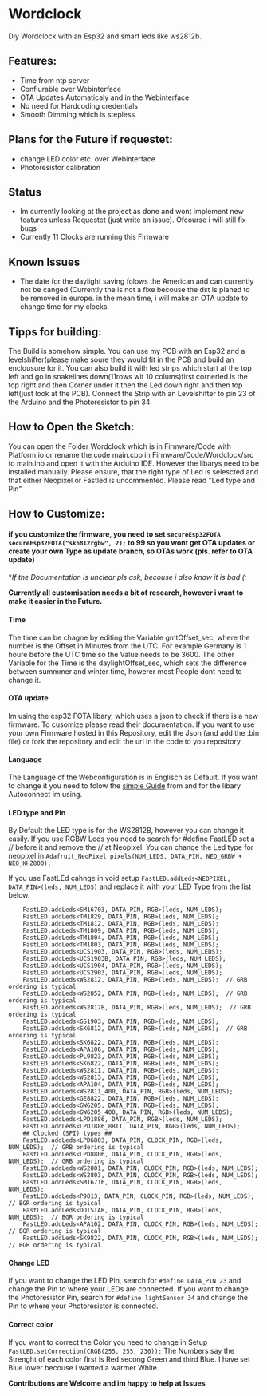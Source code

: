 # Wordclock
Diy Wordclock with an Esp32 and smart leds like ws2812b.

## Features: 
- Time from ntp server
- Confiurable over Webinterface
- OTA Updates Automaticaly and in the Webinterface
- No need for Hardcoding credentials
- Smooth Dimming which is stepless


## Plans for the Future if requestet:
- change LED color etc. over Webinterface 
- Photoresistor calibration

## Status
- Im currently looking at the project as done and wont implement new features unless Requestet (just write an issue). Ofcourse i will still fix bugs
- Currently 11 Clocks are running this Firmware
## Known Issues
- The date for the daylight saving folows the American and can currently not be canged (Currently the is not a fixe becouse the dst is planed to be removed in europe. in the mean time, i will make an OTA update to change time for my clocks

## Tipps for building:

The Build is somehow simple. You can use my PCB with an Esp32 and a levelshifter(please make soure they would fit in the PCB
and build an enclousure for it.
You can also build it with led strips which start at the top left and go in snakelines down(11rows wit 10 colums)first cornerled is the top right and then Corner under it then the Led down right and then top left(just look at the PCB). Connect the Strip with an Levelshifter to pin 23 of the Arduino and the Photoresistor to pin 34.

## How to Open the Sketch:
You can open the Folder Wordclock which is in Firmware/Code with Platform.io or rename the code main.cpp in  Firmware/Code/Wordclock/src to main.ino  and open it with the Arduino IDE. However the libarys need to be installed manually. Please ensure, that the right type of Led is selescted and that either Neopixel or Fastled is uncommented. Please read "Led type and Pin"

## How to Customize:
#### if you customize the firmware, you need to set ```secureEsp32FOTA secureEsp32FOTA("sk6812rgbw", 2);``` to 99 so you wont get OTA updates or create your own Type as update branch, so OTAs work (pls. refer to OTA update)

**If the Documentation is unclear pls ask, becouse i also know it is bad (:*

**Currently all customisation needs a bit of research, however i want to make it easier in the Future.**
#### Time
The time can be chagne by editing the Variable gmtOffset_sec, where the number is the Offset in Minutes from the UTC. For example Germany is 1 houre before the UTC time so the Value needs to be 3600. The other Variable for the Time is the daylightOffset_sec, which sets the difference between summmer and winter time, howerer most People dont need to change it.

#### OTA update
Im using the esp32 FOTA libary, which uses a json to check if there is a new firmware. To cusomize please read their documentation. If you want to use your own Firmware hosted in this Repository, edit the Json (and add the .bin file) or fork the repository and edit the url in the code to you repository

#### Language
The Language of the Webconfiguration is in Englisch as Default. If you want to change it you need to folow the [simple Guide](https://hieromon.github.io/AutoConnect/adexterior.html) from and for the libary Autoconnect im using.
#### LED type and Pin
By Default the LED type is for the WS2812B, however you can change it easily.
If you use RGBW Leds you need to search for #define FastLED set a // before it and remove the // at Neopixel. You can change the Led type for neopixel in ```Adafruit_NeoPixel pixels(NUM_LEDS, DATA_PIN, NEO_GRBW + NEO_KHZ800);```

If you use FastLEd cahnge in void setup  ```FastLED.addLeds<NEOPIXEL, DATA_PIN>(leds, NUM_LEDS)``` and replace it with your LED Type from the list below.
```
    FastLED.addLeds<SM16703, DATA_PIN, RGB>(leds, NUM_LEDS);
    FastLED.addLeds<TM1829, DATA_PIN, RGB>(leds, NUM_LEDS);
    FastLED.addLeds<TM1812, DATA_PIN, RGB>(leds, NUM_LEDS);
    FastLED.addLeds<TM1809, DATA_PIN, RGB>(leds, NUM_LEDS);
    FastLED.addLeds<TM1804, DATA_PIN, RGB>(leds, NUM_LEDS);
    FastLED.addLeds<TM1803, DATA_PIN, RGB>(leds, NUM_LEDS);
    FastLED.addLeds<UCS1903, DATA_PIN, RGB>(leds, NUM_LEDS);
    FastLED.addLeds<UCS1903B, DATA_PIN, RGB>(leds, NUM_LEDS);
    FastLED.addLeds<UCS1904, DATA_PIN, RGB>(leds, NUM_LEDS);
    FastLED.addLeds<UCS2903, DATA_PIN, RGB>(leds, NUM_LEDS);
    FastLED.addLeds<WS2812, DATA_PIN, RGB>(leds, NUM_LEDS);  // GRB ordering is typical
    FastLED.addLeds<WS2852, DATA_PIN, RGB>(leds, NUM_LEDS);  // GRB ordering is typical
    FastLED.addLeds<WS2812B, DATA_PIN, RGB>(leds, NUM_LEDS);  // GRB ordering is typical
    FastLED.addLeds<GS1903, DATA_PIN, RGB>(leds, NUM_LEDS);
    FastLED.addLeds<SK6812, DATA_PIN, RGB>(leds, NUM_LEDS);  // GRB ordering is typical
    FastLED.addLeds<SK6822, DATA_PIN, RGB>(leds, NUM_LEDS);
    FastLED.addLeds<APA106, DATA_PIN, RGB>(leds, NUM_LEDS);
    FastLED.addLeds<PL9823, DATA_PIN, RGB>(leds, NUM_LEDS);
    FastLED.addLeds<SK6822, DATA_PIN, RGB>(leds, NUM_LEDS);
    FastLED.addLeds<WS2811, DATA_PIN, RGB>(leds, NUM_LEDS);
    FastLED.addLeds<WS2813, DATA_PIN, RGB>(leds, NUM_LEDS);
    FastLED.addLeds<APA104, DATA_PIN, RGB>(leds, NUM_LEDS);
    FastLED.addLeds<WS2811_400, DATA_PIN, RGB>(leds, NUM_LEDS);
    FastLED.addLeds<GE8822, DATA_PIN, RGB>(leds, NUM_LEDS);
    FastLED.addLeds<GW6205, DATA_PIN, RGB>(leds, NUM_LEDS);
    FastLED.addLeds<GW6205_400, DATA_PIN, RGB>(leds, NUM_LEDS);
    FastLED.addLeds<LPD1886, DATA_PIN, RGB>(leds, NUM_LEDS);
    FastLED.addLeds<LPD1886_8BIT, DATA_PIN, RGB>(leds, NUM_LEDS);
    ## Clocked (SPI) types ##
    FastLED.addLeds<LPD6803, DATA_PIN, CLOCK_PIN, RGB>(leds, NUM_LEDS);  // GRB ordering is typical
    FastLED.addLeds<LPD8806, DATA_PIN, CLOCK_PIN, RGB>(leds, NUM_LEDS);  // GRB ordering is typical
    FastLED.addLeds<WS2801, DATA_PIN, CLOCK_PIN, RGB>(leds, NUM_LEDS);
    FastLED.addLeds<WS2803, DATA_PIN, CLOCK_PIN, RGB>(leds, NUM_LEDS);
    FastLED.addLeds<SM16716, DATA_PIN, CLOCK_PIN, RGB>(leds, NUM_LEDS);
    FastLED.addLeds<P9813, DATA_PIN, CLOCK_PIN, RGB>(leds, NUM_LEDS);  // BGR ordering is typical
    FastLED.addLeds<DOTSTAR, DATA_PIN, CLOCK_PIN, RGB>(leds, NUM_LEDS);  // BGR ordering is typical
    FastLED.addLeds<APA102, DATA_PIN, CLOCK_PIN, RGB>(leds, NUM_LEDS);  // BGR ordering is typical
    FastLED.addLeds<SK9822, DATA_PIN, CLOCK_PIN, RGB>(leds, NUM_LEDS);  // BGR ordering is typical
```
#### Change LED
If you want to change the LED Pin, search for ``` #define DATA_PIN 23 ``` and change the Pin to where your LEDs are connected.
If you want to change the Photoresistor Pin, search for ``` #define lightSensor 34 ``` and change the Pin to where your Photoresistor is connected.
#### Correct color
If you want to correct the Color you need to change in Setup ``` FastLED.setCorrection(CRGB(255, 255, 230)); ``` The Numbers say the Strenght of each color first is Red secong Green and third Blue. I have set Blue lower becouse i wanted a warmer White.

**Contributions are Welcome and im happy to help at Issues**
